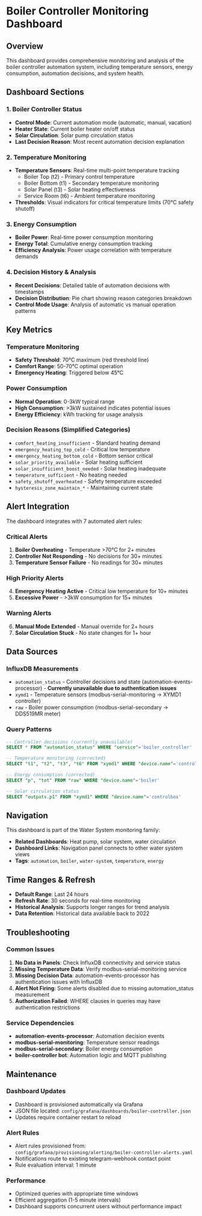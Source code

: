 # Boiler Controller Monitoring Dashboard

## Overview

This dashboard provides comprehensive monitoring and analysis of the boiler controller automation system, including temperature sensors, energy consumption, automation decisions, and system health.

## Dashboard Sections

### 1. Boiler Controller Status
- **Control Mode**: Current automation mode (automatic, manual, vacation)
- **Heater State**: Current boiler heater on/off status
- **Solar Circulation**: Solar pump circulation status
- **Last Decision Reason**: Most recent automation decision explanation

### 2. Temperature Monitoring
- **Temperature Sensors**: Real-time multi-point temperature tracking
  - Boiler Top (t2) - Primary control temperature
  - Boiler Bottom (t1) - Secondary temperature monitoring
  - Solar Panel (t3) - Solar heating effectiveness
  - Service Room (t6) - Ambient temperature monitoring
- **Thresholds**: Visual indicators for critical temperature limits (70°C safety shutoff)

### 3. Energy Consumption
- **Boiler Power**: Real-time power consumption monitoring
- **Energy Total**: Cumulative energy consumption tracking
- **Efficiency Analysis**: Power usage correlation with temperature demands

### 4. Decision History & Analysis
- **Recent Decisions**: Detailed table of automation decisions with timestamps
- **Decision Distribution**: Pie chart showing reason categories breakdown
- **Control Mode Usage**: Analysis of automatic vs manual operation patterns

## Key Metrics

### Temperature Monitoring
- **Safety Threshold**: 70°C maximum (red threshold line)
- **Comfort Range**: 50-70°C optimal operation
- **Emergency Heating**: Triggered below 45°C

### Power Consumption
- **Normal Operation**: 0-3kW typical range
- **High Consumption**: >3kW sustained indicates potential issues
- **Energy Efficiency**: kWh tracking for usage analysis

### Decision Reasons (Simplified Categories)
- `comfort_heating_insufficient` - Standard heating demand
- `emergency_heating_top_cold` - Critical low temperature
- `emergency_heating_bottom_cold` - Bottom sensor critical
- `solar_priority_available` - Solar heating sufficient
- `solar_insufficient_boost_needed` - Solar heating inadequate
- `temperature_sufficient` - No heating needed
- `safety_shutoff_overheated` - Safety temperature exceeded
- `hysteresis_zone_maintain_*` - Maintaining current state

## Alert Integration

The dashboard integrates with 7 automated alert rules:

### Critical Alerts
1. **Boiler Overheating** - Temperature >70°C for 2+ minutes
2. **Controller Not Responding** - No decisions for 30+ minutes
3. **Temperature Sensor Failure** - No readings for 30+ minutes

### High Priority Alerts
4. **Emergency Heating Active** - Critical low temperature for 10+ minutes
5. **Excessive Power** - >3kW consumption for 15+ minutes

### Warning Alerts
6. **Manual Mode Extended** - Manual override for 2+ hours
7. **Solar Circulation Stuck** - No state changes for 1+ hour

## Data Sources

### InfluxDB Measurements
- `automation_status` - Controller decisions and state (automation-events-processor) - **Currently unavailable due to authentication issues**
- `xymd1` - Temperature sensors (modbus-serial-monitoring → XYMD1 controller)
- `raw` - Boiler power consumption (modbus-serial-secondary → DDS519MR meter)

### Query Patterns
```sql
-- Controller decisions (currently unavailable)
SELECT * FROM "automation_status" WHERE "service"='boiler_controller'

-- Temperature monitoring (corrected)
SELECT "t1", "t2", "t3", "t6" FROM "xymd1" WHERE "device.name"='controlbox'

-- Energy consumption (corrected)
SELECT "p", "tot" FROM "raw" WHERE "device.name"='boiler'

-- Solar circulation status
SELECT "outputs.p1" FROM "xymd1" WHERE "device.name"='controlbox'
```

## Navigation

This dashboard is part of the Water System monitoring family:
- **Related Dashboards**: Heat pump, solar system, water circulation
- **Dashboard Links**: Navigation panel connects to other water system views
- **Tags**: `automation`, `boiler`, `water-system`, `temperature`, `energy`

## Time Ranges & Refresh

- **Default Range**: Last 24 hours
- **Refresh Rate**: 30 seconds for real-time monitoring
- **Historical Analysis**: Supports longer ranges for trend analysis
- **Data Retention**: Historical data available back to 2022

## Troubleshooting

### Common Issues
1. **No Data in Panels**: Check InfluxDB connectivity and service status
2. **Missing Temperature Data**: Verify modbus-serial-monitoring service
3. **Missing Decision Data**: automation-events-processor has authentication issues with InfluxDB
4. **Alert Not Firing**: Some alerts disabled due to missing automation_status measurement
5. **Authorization Failed**: WHERE clauses in queries may have authentication restrictions

### Service Dependencies
- **automation-events-processor**: Automation decision events
- **modbus-serial-monitoring**: Temperature sensor readings
- **modbus-serial-secondary**: Boiler energy consumption
- **boiler-controller bot**: Automation logic and MQTT publishing

## Maintenance

### Dashboard Updates
- Dashboard is provisioned automatically via Grafana
- JSON file located: `config/grafana/dashboards/boiler-controller.json`
- Updates require container restart to reload

### Alert Rules
- Alert rules provisioned from: `config/grafana/provisioning/alerting/boiler-controller-alerts.yaml`
- Notifications route to existing telegram-webhook contact point
- Rule evaluation interval: 1 minute

### Performance
- Optimized queries with appropriate time windows
- Efficient aggregation (1-5 minute intervals)
- Dashboard supports concurrent users without performance impact